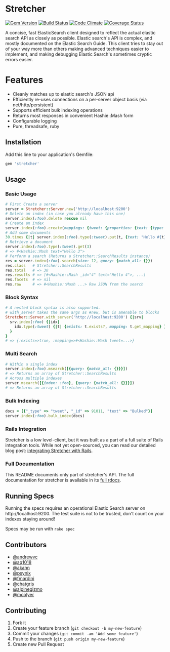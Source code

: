 # Stretcher

[![Gem Version](https://badge.fury.io/rb/stretcher.png)](http://badge.fury.io/rb/stretcher)
[![Build Status](https://travis-ci.org/PoseBiz/stretcher.png?branch=master)](https://travis-ci.org/PoseBiz/stretcher)
[![Code Climate](https://codeclimate.com/github/PoseBiz/stretcher.png)](https://codeclimate.com/github/PoseBiz/stretcher)
[![Coverage Status](https://coveralls.io/repos/PoseBiz/stretcher/badge.png)](https://coveralls.io/r/PoseBiz/stretcher)

A concise, fast ElasticSearch client designed to reflect the actual elastic search API as closely as possible. Elastic search's API is complex, and mostly documented on the Elastic Search Guide. This client tries to stay out of your way more than others making advanced techniques easier to implement, and making debugging Elastic Search's sometimes cryptic errors easier.

# Features

* Cleanly matches up to elastic search's JSON api
* Efficiently re-uses connections on a per-server object basis (via net/http/persistent)
* Supports efficient bulk indexing operations
* Returns most responses in convenient Hashie::Mash form
* Configurable logging
* Pure, threadsafe, ruby

## Installation

Add this line to your application's Gemfile:

```ruby
gem 'stretcher'
```

## Usage

### Basic Usage

```ruby
# First Create a server
server = Stretcher::Server.new('http://localhost:9200')
# Delete an index (in case you already have this one)
server.index(:foo).delete rescue nil
# Create an index
server.index(:foo).create(mappings: {tweet: {properties: {text: {type: 'string'}}}})
# Add some documents
30.times {|t| server.index(:foo).type(:tweet).put(t, {text: "Hello #{t}"}) }
# Retrieve a document
server.index(:foo).type(:tweet).get(3)
# => #<Hashie::Mash text="Hello 3">
# Perform a search (Returns a Stretcher::SearchResults instance)
res = server.index(:foo).search(size: 12, query: {match_all: {}})
res.class   # Stretcher::SearchResults
res.total   # => 30
res.results # => [#<Hashie::Mash _id="4" text="Hello 4">, ...]
res.facets  # => nil
res.raw     # => #<Hashie::Mash ...> Raw JSON from the search
```

### Block Syntax

```ruby
# A nested block syntax is also supported.
# with_server takes the same args as #new, but is amenable to blocks
Stretcher::Server.with_server('http://localhost:9200') {|srv|
  srv.index(:foo) {|idx|
    idx.type(:tweet) {|t| {exists: t.exists?, mapping: t.get_mapping} }
  }
}
# => {:exists=>true, :mapping=>#<Hashie::Mash tweet=...>}
```

### Multi Search

```ruby
# Within a single index
server.index(:foo).msearch([{query: {match_all: {}}}])
# => Returns an array of Stretcher::SearchResults
# Across multiple indexes
server.msearch([{index: :foo}, {query: {match_all: {}}}])
# => Returns an array of Stretcher::SearchResults
```

### Bulk Indexing

```ruby
docs = [{"_type" => "tweet", "_id" => 91011, "text" => "Bulked"}]
server.index(:foo).bulk_index(docs)
```

### Rails Integration

Stretcher is a low level-client, but it was built as a part of a full suite of Rails integration tools.
While not yet open-sourced, you can read our detailed blog post: [integrating Stretcher with Rails](http://blog.andrewvc.com/elasticsearch-rails-stretcher-at-pose).

### Full Documentation

This README documents only part of stretcher's API. The full documentation for stretcher is available in its [full rdocs](http://rdoc.info/github/PoseBiz/stretcher/master/frames).

## Running Specs

Running the specs requires an operational Elastic Search server on http://localhost:9200.
The test suite is not to be trusted, don't count on your indexes staying around!

Specs may be run with `rake spec`

## Contributors

* [@andrewvc](https://github.com/andrewvc)
* [@aq1018](https://github.com/aq1018)
* [@akahn](https://github.com/akahn)
* [@psynix](https://github.com/psynix)
* [@fmardini](https://github.com/fmardini)
* [@chatgris](https://github.com/chatgris)
* [@alpinegizmo](https://github.com/alpinegizmo)
* [@mcolyer](https://github.com/mcolyer)

## Contributing

1. Fork it
2. Create your feature branch (`git checkout -b my-new-feature`)
3. Commit your changes (`git commit -am 'Add some feature'`)
4. Push to the branch (`git push origin my-new-feature`)
5. Create new Pull Request
